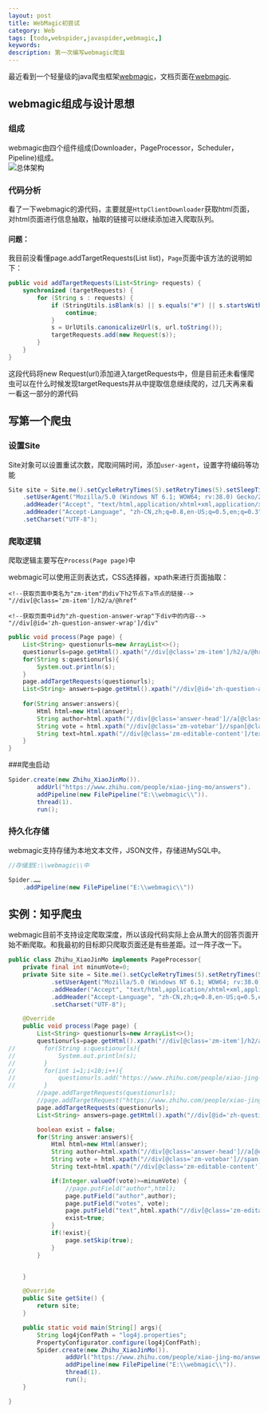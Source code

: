 ```yaml
---
layout: post
title: WebMagic初尝试
category: Web
tags: [todo,webspider,javaspider,webmagic,]
keywords: 
description: 第一次编写webmagic爬虫
---
```



最近看到一个轻量级的java爬虫框架[webmagic](https://github.com/code4craft/webmagic)，文档页面在[webmagic](webmagic.io).<br>

## webmagic组成与设计思想
### 组成

webmagic由四个组件组成(Downloader，PageProcessor，Scheduler，Pipeline)组成。<br>
![总体架构][1]

### 代码分析

看了一下webmagic的源代码，主要就是```HttpClientDownloader```获取html页面，对html页面进行信息抽取，抽取的链接可以继续添加进入爬取队列。<br>

#### 问题：
我目前没看懂page.addTargetRequests(List<String> list)，```Page```页面中该方法的说明如下：<br>

```java
public void addTargetRequests(List<String> requests) {
    synchronized (targetRequests) {
        for (String s : requests) {
            if (StringUtils.isBlank(s) || s.equals("#") || s.startsWith("javascript:")) {
                continue;
            }
            s = UrlUtils.canonicalizeUrl(s, url.toString());
            targetRequests.add(new Request(s));
        }
    }
}
```
这段代码将new Request(url)添加进入targetRequests中，但是目前还未看懂爬虫可以在什么时候发现targetRequests并从中提取信息继续爬的，过几天再来看一看这一部分的源代码


## 写第一个爬虫

### 设置Site

Site对象可以设置重试次数，爬取间隔时间，添加```user-agent```，设置字符编码等功能<br>

```java
Site site = Site.me().setCycleRetryTimes(5).setRetryTimes(5).setSleepTime(2000)
    .setUserAgent("Mozilla/5.0 (Windows NT 6.1; WOW64; rv:38.0) Gecko/20100101 Firefox/38.0")
    .addHeader("Accept", "text/html,application/xhtml+xml,application/xml;q=0.9,*/*;q=0.8")
    .addHeader("Accept-Language", "zh-CN,zh;q=0.8,en-US;q=0.5,en;q=0.3")
    .setCharset("UTF-8");
```

### 爬取逻辑

爬取逻辑主要写在```Process(Page page)```中<br>

webmagic可以使用正则表达式，CSS选择器，xpath来进行页面抽取：<br>

```xpath
<!--获取页面中类名为"zm-item"的div下h2节点下a节点的链接-->
"//div[@class='zm-item']/h2/a/@href"

<!--获取页面中id为"zh-question-answer-wrap"下div中的内容-->
"//div[@id='zh-question-answer-wrap']/div"
```

```java
public void process(Page page) {
    List<String> questionurls=new ArrayList<>();
    questionurls=page.getHtml().xpath("//div[@class='zm-item']/h2/a/@href").all();
    for(String s:questionurls){
        System.out.println(s);
    }
    page.addTargetRequests(questionurls);
    List<String> answers=page.getHtml().xpath("//div[@id='zh-question-answer-wrap']/div").all();
    
    for(String answer:answers){
        Html html=new Html(answer);
        String author=html.xpath("//div[@class='answer-head']//a[@class='author-link']/text()").toString();
        String vote = html.xpath("//div[@class='zm-votebar']//span[@class='count']/text()").toString();
        String text=html.xpath("//div[@class='zm-editable-content']/text()").toString();
    }
}

```

###爬虫启动

```java
Spider.create(new Zhihu_XiaoJinMo()).
        addUrl("https://www.zhihu.com/people/xiao-jing-mo/answers").
        addPipeline(new FilePipeline("E:\\webmagic\\")).
        thread(1).
        run();
```

### 持久化存储

webmagic支持存储为本地文本文件，JSON文件，存储进MySQL中。<br>

```java
//存储至E:\\webmagic\\中

Spider.……
    .addPipeline(new FilePipeline("E:\\webmagic\\"))

```

## 实例：知乎爬虫

webmagic目前不支持设定爬取深度，所以该段代码实际上会从萧大的回答页面开始不断爬取。和我最初的目标即只爬取页面还是有些差距。过一阵子改一下。<br>

```java
public class Zhihu_XiaoJinMo implements PageProcessor{
    private final int minumVote=0;
    private Site site = Site.me().setCycleRetryTimes(5).setRetryTimes(5).setSleepTime(2000)
            .setUserAgent("Mozilla/5.0 (Windows NT 6.1; WOW64; rv:38.0) Gecko/20100101 Firefox/38.0")
            .addHeader("Accept", "text/html,application/xhtml+xml,application/xml;q=0.9,*/*;q=0.8")
            .addHeader("Accept-Language", "zh-CN,zh;q=0.8,en-US;q=0.5,en;q=0.3")
            .setCharset("UTF-8");

    @Override
    public void process(Page page) {
        List<String> questionurls=new ArrayList<>();
        questionurls=page.getHtml().xpath("//div[@class='zm-item']/h2/a/@href").all();
//        for(String s:questionurls){
//            System.out.println(s);
//        }
//        for(int i=1;i<10;i++){
//            questionurls.add("https://www.zhihu.com/people/xiao-jing-mo/answers?page="+i);
//        }
        //page.addTargetRequests(questionurls);
        //page.addTargetRequest("https://www.zhihu.com/people/xiao-jing-mo/answers");
        page.addTargetRequests(questionurls);
        List<String> answers=page.getHtml().xpath("//div[@id='zh-question-answer-wrap']/div").all();

        boolean exist = false;
        for(String answer:answers){
            Html html=new Html(answer);
            String author=html.xpath("//div[@class='answer-head']//a[@class='author-link']/text()").toString();
            String vote = html.xpath("//div[@class='zm-votebar']//span[@class='count']/text()").toString();
            String text=html.xpath("//div[@class='zm-editable-content']/text()").toString();

            if(Integer.valueOf(vote)>=minumVote) {
                //page.putField("author",html);
                page.putField("author",author);
                page.putField("votes", vote);
                page.putField("text",html.xpath("//div[@class='zm-editable-content']/text()"));
                exist=true;
            }
            if(!exist){
                page.setSkip(true);
            }
        }


    }

    @Override
    public Site getSite() {
        return site;
    }

    public static void main(String[] args){
        String log4jConfPath = "log4j.properties";
        PropertyConfigurator.configure(log4jConfPath);
        Spider.create(new Zhihu_XiaoJinMo()).
                addUrl("https://www.zhihu.com/people/xiao-jing-mo/answers").
                addPipeline(new FilePipeline("E:\\webmagic\\")).
                thread(1).
                run();
    }

}

```


  [1]: ./images/webmagic.jpg "webmagic.jpg"